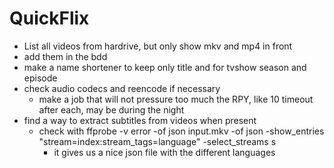 # QuickFlix

- List all videos from hardrive, but only show mkv and mp4 in front
- add them in the bdd
- make a name shortener to keep only title and for tvshow season and episode
- check audio codecs and reencode if necessary
  - make a job that will not pressure too much the RPY, like 10 timeout after each, may be during the night
- find a way to extract subtitles from videos when present
  - check with ffprobe -v error -of json input.mkv -of json -show_entries "stream=index:stream_tags=language" -select_streams s
    - it gives us a nice json file with the different languages
